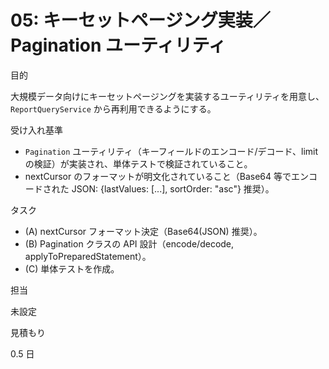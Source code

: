 # 05: キーセットページング実装／Pagination ユーティリティ

目的

大規模データ向けにキーセットページングを実装するユーティリティを用意し、`ReportQueryService` から再利用できるようにする。

受け入れ基準

- `Pagination` ユーティリティ（キーフィールドのエンコード/デコード、limit の検証）が実装され、単体テストで検証されていること。
- nextCursor のフォーマットが明文化されていること（Base64 等でエンコードされた JSON: {lastValues: [...], sortOrder: "asc"} 推奨）。

タスク

- (A) nextCursor フォーマット決定（Base64(JSON) 推奨）。
- (B) Pagination クラスの API 設計（encode/decode, applyToPreparedStatement）。
- (C) 単体テストを作成。

担当

未設定

見積もり

0.5 日